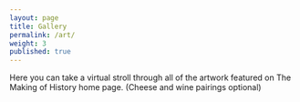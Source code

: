 ```yaml
---
layout: page
title: Gallery
permalink: /art/
weight: 3
published: true
---
```


Here you can take a virtual stroll through all of the artwork featured on The Making of History home page. (Cheese and wine pairings optional)